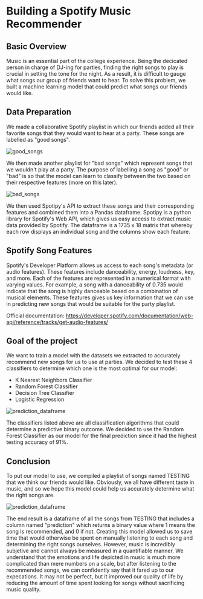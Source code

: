 # Building a Spotify Music Recommender

## Basic Overview
Music is an essential part of the college experience. Being the decicated person in charge of DJ-ing for parties, finding the right songs to play is crucial in setting the tone for the night. As a result, it is difficult to gauge what songs our group of friends want to hear. To solve this problem, we built a machine learning model that could predict what songs our friends would like. 

## Data Preparation
We made a collaborative Spotify playlist in which our friends added all their favorite songs that they would want to hear at a party. These songs are labelled as "good songs". 

![good_songs](https://i.imgur.com/yDSHDTB.png)

We then made another playlist for "bad songs" which represent songs that we wouldn't play at a party. The purpose of labelling a song as "good" or "bad" is so that the model can learn to classify between the two based on their respective features (more on this later). 

![bad_songs](https://i.imgur.com/a3X5DaP.png)

We then used Spotipy's API to extract these songs and their corresponding features and combined them into a Pandas dataframe. Spotipy is a python library for Spotify's Web API, which gives us easy access to extract music data provided by Spotify. The dataframe is a 1735 x 18 matrix that whereby each row displays an individual song and the columns show each feature.

## Spotify Song Features
Spotify's Developer Platform allows us access to each song's metadata (or audio features). These features include danceability, energy, loudness, key, and more. Each of the features are represented in a numerical format with varying values. For example, a song with a danceability of 0.735 would indicate that the song is highly danceable based on a combination of musical elements. These features gives us key information that we can use in predicting new songs that would be suitable for the party playlist.

Official documentation: https://developer.spotify.com/documentation/web-api/reference/tracks/get-audio-features/

## Goal of the project
We want to train a model with the datasets we extracted to accurately recommend new songs for us to use at parties. We decided to test these 4 classifiers to determine which one is the most optimal for our model: 

- K Nearest Neighbors Classifier
- Random Forest Classifier
- Decision Tree Classifier
- Logistic Regression 

![prediction_dataframe](https://i.imgur.com/GNpJnzp.png)

The classifiers listed above are all classification algorithms that could determine a predictive binary outcome. We decided to use the Random Forest Classifier as our model for the final prediction since it had the highest testing accuracy of 91%.

## Conclusion
To put our model to use, we compiled a playlist of songs named TESTING that we think our friends would like. Obviously, we all have different taste in music, and so we hope this model could help us accurately determine what the right songs are.



![prediction_dataframe](https://i.imgur.com/8V8r2ZQ.png)



The end result is a dataframe of all the songs from TESTING that includes a column named "prediction" which returns a binary value where 1 means the song is recommended, and 0 if not. Creating this model allowed us to save time that would otherwise be spent on manually listening to each song and determining the right songs ourselves. However, music is incredibly subjetive and cannot always be measured in a quantifiable manner. We understand that the emotions and life depicted in music is much more complicated than mere numbers on a scale, but after listening to the recommended songs, we can confidently say that it fared up to our expecations. It may not be perfect, but it improved our quality of life by reducing the amount of time spent looking for songs without sacrificing music quality.




